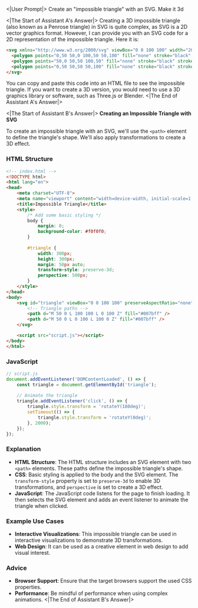 <|User Prompt|>
Create an "impossible triangle" with an SVG. Make it 3d

<|The Start of Assistant A's Answer|>
Creating a 3D impossible triangle (also known as a Penrose triangle) in SVG is quite complex, as SVG is a 2D vector graphics format. However, I can provide you with an SVG code for a 2D representation of the impossible triangle. Here it is:

```html
<svg xmlns="http://www.w3.org/2000/svg" viewBox="0 0 100 100" width="200" height="200">
  <polygon points="0,50 50,0 100,50 50,100" fill="none" stroke="black" stroke-width="2"/>
  <polygon points="50,0 50,50 100,50" fill="none" stroke="black" stroke-width="2"/>
  <polygon points="0,50 50,50 50,100" fill="none" stroke="black" stroke-width="2"/>
</svg>
```

You can copy and paste this code into an HTML file to see the impossible triangle. If you want to create a 3D version, you would need to use a 3D graphics library or software, such as Three.js or Blender.
<|The End of Assistant A's Answer|>

<|The Start of Assistant B's Answer|>
**Creating an Impossible Triangle with SVG**

To create an impossible triangle with an SVG, we'll use the `<path>` element to define the triangle's shape. We'll also apply transformations to create a 3D effect.

### HTML Structure

```html
<!-- index.html -->
<!DOCTYPE html>
<html lang="en">
<head>
    <meta charset="UTF-8">
    <meta name="viewport" content="width=device-width, initial-scale=1.0">
    <title>Impossible Triangle</title>
    <style>
        /* Add some basic styling */
        body {
            margin: 0;
            background-color: #f0f0f0;
        }
        
        #triangle {
            width: 300px;
            height: 300px;
            margin: 50px auto;
            transform-style: preserve-3d;
            perspective: 500px;
        }
    </style>
</head>
<body>
    <svg id="triangle" viewBox="0 0 100 100" preserveAspectRatio="none">
        <!-- Triangle paths -->
        <path d="M 50 0 L 100 100 L 0 100 Z" fill="#007bff" />
        <path d="M 50 0 L 0 100 L 100 0 Z" fill="#007bff" />
    </svg>

    <script src="script.js"></script>
</body>
</html>
```

### JavaScript

```javascript
// script.js
document.addEventListener('DOMContentLoaded', () => {
    const triangle = document.getElementById('triangle');
    
    // Animate the triangle
    triangle.addEventListener('click', () => {
        triangle.style.transform = 'rotateY(180deg)';
        setTimeout(() => {
            triangle.style.transform = 'rotateY(0deg)';
        }, 2000);
    });
});
```

### Explanation

- **HTML Structure**: The HTML structure includes an SVG element with two `<path>` elements. These paths define the impossible triangle's shape.
- **CSS**: Basic styling is applied to the body and the SVG element. The `transform-style` property is set to `preserve-3d` to enable 3D transformations, and `perspective` is set to create a 3D effect.
- **JavaScript**: The JavaScript code listens for the page to finish loading. It then selects the SVG element and adds an event listener to animate the triangle when clicked.

### Example Use Cases

- **Interactive Visualizations**: This impossible triangle can be used in interactive visualizations to demonstrate 3D transformations.
- **Web Design**: It can be used as a creative element in web design to add visual interest.

### Advice

- **Browser Support**: Ensure that the target browsers support the used CSS properties.
- **Performance**: Be mindful of performance when using complex animations.
<|The End of Assistant B's Answer|>
